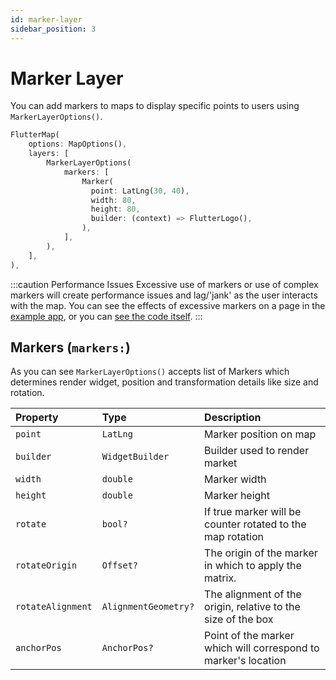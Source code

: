 ```yaml
---
id: marker-layer
sidebar_position: 3
---
```


# Marker Layer

You can add markers to maps to display specific points to users using `MarkerLayerOptions()`.

```dart
FlutterMap(
    options: MapOptions(),
    layers: [
        MarkerLayerOptions(
            markers: [
                Marker(
                  point: LatLng(30, 40),
                  width: 80,
                  height: 80,
                  builder: (context) => FlutterLogo(),
                ),
            ],
        ),
    ],
),
```

:::caution Performance Issues
Excessive use of markers or use of complex markers will create performance issues and lag/'jank' as the user interacts with the map. You can see the effects of excessive markers on a page in the [example app](/examples/master-example), or you can [see the code itself](https://github.com/fleaflet/flutter_map/blob/master/example/lib/pages/many_markers.dart).
:::

## Markers (`markers:`)

As you can see `MarkerLayerOptions()` accepts list of Markers which determines render widget, position and transformation details like size and rotation.

| Property          | Type                 | Description                                                    |
| :---------------- | :------------------- | :------------------------------------------------------------- |
| `point`           | `LatLng`             | Marker position on map                                         |
| `builder`         | `WidgetBuilder`      | Builder used to render market                                  |
| `width`           | `double`             | Marker width                                                   |
| `height`          | `double`             | Marker height                                                  |
| `rotate`          | `bool?`              | If true marker will be counter rotated to the map rotation     |
| `rotateOrigin`    | `Offset?`            | The origin of the marker in which to apply the matrix.         |
| `rotateAlignment` | `AlignmentGeometry?` | The alignment of the origin, relative to the size of the box   |
| `anchorPos`       | `AnchorPos?`         | Point of the marker which will correspond to marker's location |
